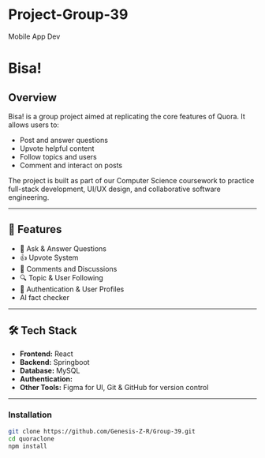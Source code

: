 # Project-Group-39
Mobile App Dev 
# Bisa!

## Overview

Bisa! is a group project aimed at replicating the core features of Quora. It allows users to:

- Post and answer questions
- Upvote helpful content
- Follow topics and users
- Comment and interact on posts

The project is built as part of our Computer Science coursework to practice full-stack development, UI/UX design, and collaborative software engineering.

---

## 🌟 Features

- 📝 Ask & Answer Questions  
- 👍 Upvote System  
- 🧵 Comments and Discussions  
- 🔍 Topic & User Following  
- 🔐 Authentication & User Profiles
- AI fact checker 

---

## 🛠️ Tech Stack

- **Frontend:** React
- **Backend:** Springboot
- **Database:** MySQL
- **Authentication:** 
- **Other Tools:** Figma for UI, Git & GitHub for version control

---



### Installation

```bash
git clone https://github.com/Genesis-Z-R/Group-39.git
cd quoraclone
npm install
